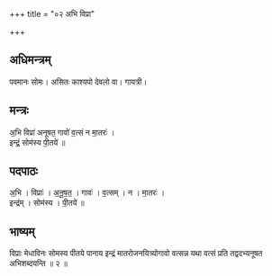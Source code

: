 +++
title = "०२ अभि विप्रा"

+++
## अधिमन्त्रम्
पवमानः सोमः। असितः काश्यपो देवलो वा। गायत्री।

## मन्त्रः
अ॒भि विप्रा॑ अनूषत॒ गावो॑ व॒त्सं न मा॒तरः॑ ।  
इन्द्रं॒ सोम॑स्य पी॒तये॑ ॥

## पदपाठः
अ॒भि । विप्राः॑ । अ॒नू॒ष॒त॒ । गावः॑ । व॒त्सम् । न । मा॒तरः॑ ।  
इन्द्र॑म् । सोम॑स्य । पी॒तये॑ ॥

## भाष्यम्
विप्राः मेधाविनः सोमस्य पीतये पानाय इन्द्रं मातरोजनयित्र्योगावो वत्सन्न यथा वत्सं प्रति तद्वदभ्यनूषत अभिशब्दयन्ति ॥ २ ॥